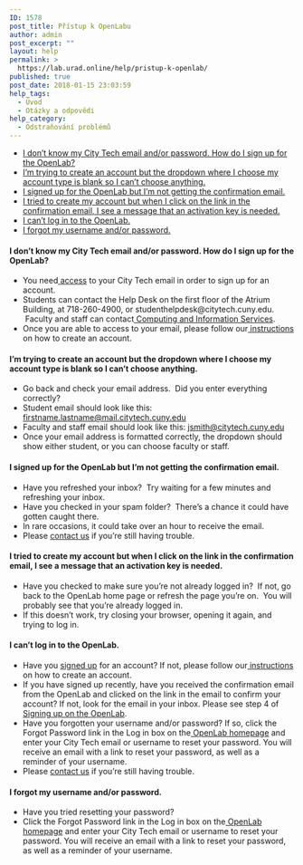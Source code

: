 ```yaml
---
ID: 1578
post_title: Přístup k OpenLabu
author: admin
post_excerpt: ""
layout: help
permalink: >
  https://lab.urad.online/help/pristup-k-openlab/
published: true
post_date: 2018-01-15 23:03:59
help_tags:
  - Úvod
  - Otázky a odpovědi
help_category:
  - Odstraňování problémů
---
```

<ul>
 	<li><a href="https://lab.urad.online/help/pristup-k-openlab/#ctemail">I don’t know my City Tech email and/or password. How do I sign up for the OpenLab?</a></li>
 	<li><a href="https://lab.urad.online/help/pristup-k-openlab/#accounttype">I’m trying to create an account but the dropdown where I choose my account type is blank so I can’t choose anything.</a></li>
 	<li><a href="https://lab.urad.online/help/pristup-k-openlab/#confirmation">I signed up for the OpenLab but I’m not getting the confirmation email.</a></li>
 	<li><a href="https://lab.urad.online/help/pristup-k-openlab/#activationkey">I tried to create my account but when I click on the link in the confirmation email, I see a message that an activation key is needed.</a></li>
 	<li><a href="https://lab.urad.online/help/pristup-k-openlab/#login">I can’t log in to the OpenLab.</a></li>
 	<li><a href="https://lab.urad.online/help/pristup-k-openlab/#forgotpassword">I forgot my username and/or password.</a><a name="ctemail"></a></li>
</ul>
<h4>I don’t know my City Tech email and/or password. How do I sign up for the OpenLab?</h4>
<ul>
 	<li>You need<a href="https://lab.urad.online/help/accessing-your-city-tech-email-for-students/"> access</a> to your City Tech email in order to sign up for an account.</li>
 	<li>Students can contact the Help Desk on the first floor of the Atrium Building, at 718-260-4900, or studenthelpdesk@citytech.cuny.edu.  Faculty and staff can contact<a href="http://cis.citytech.cuny.edu/index.aspx"> Computing and Information Services</a>.</li>
 	<li>Once you are able to access to your email, please follow our<a href="https://lab.urad.online/help/registrace-na-openlab/"> instructions</a> on how to create an account.<a name="accounttype"></a></li>
</ul>
<h4>I’m trying to create an account but the dropdown where I choose my account type is blank so I can’t choose anything.</h4>
<ul>
 	<li>Go back and check your email address.  Did you enter everything correctly?</li>
 	<li>Student email should look like this: <a href="mailto:firstname.lastname@mail.citytech.cuny.edu">firstname.lastname@mail.citytech.cuny.edu</a></li>
 	<li>Faculty and staff email should look like this: <a href="mailto:jsmith@citytech.cuny.edu">jsmith@citytech.cuny.edu</a></li>
 	<li>Once your email address is formatted correctly, the dropdown should show either student, or you can choose faculty or staff.<a name="confirmation"></a></li>
</ul>
<h4>I signed up for the OpenLab but I’m not getting the confirmation email.</h4>
<ul>
 	<li>Have you refreshed your inbox?  Try waiting for a few minutes and refreshing your inbox.</li>
 	<li>Have you checked in your spam folder?  There’s a chance it could have gotten caught there.</li>
 	<li>In rare occasions, it could take over an hour to receive the email.</li>
 	<li>Please <a href="https://lab.urad.online/help/contact-us">contact us</a> if you’re still having trouble.<a name="activationkey"></a></li>
</ul>
<h4>I tried to create my account but when I click on the link in the confirmation email, I see a message that an activation key is needed.</h4>
<ul>
 	<li>Have you checked to make sure you’re not already logged in?  If not, go back to the OpenLab home page or refresh the page you’re on.  You will probably see that you’re already logged in.</li>
 	<li>If this doesn’t work, try closing your browser, opening it again, and trying to log in.<a name="login"></a></li>
</ul>
<h4>I can’t log in to the OpenLab.</h4>
<ul>
 	<li>Have you <a href="https://lab.urad.online/help/registrace-na-openlab/">signed up</a> for an account? If not, please follow our<a href="https://lab.urad.online/help/registrace-na-openlab/"> instructions</a> on how to create an account.</li>
 	<li>If you have signed up recently, have you received the confirmation email from the OpenLab and clicked on the link in the email to confirm your account? If not, look for the email in your inbox. Please see step 4 of <a href="https://lab.urad.online/help/registrace-na-openlab/">Signing up on the OpenLab</a>.</li>
 	<li>Have you forgotten your username and/or password? If so, click the Forgot Password link in the Log in box on the<a href="https://lab.urad.online/"> OpenLab homepage</a> and enter your City Tech email or username to reset your password. You will receive an email with a link to reset your password, as well as a reminder of your username.</li>
 	<li>Please <a href="https://lab.urad.online/help/contact-us">contact us</a> if you’re still having trouble.<a name="forgotpassword"></a></li>
</ul>
<h4>I forgot my username and/or password.</h4>
<ul>
 	<li>Have you tried resetting your password?</li>
 	<li>Click the Forgot Password link in the Log in box on the<a href="https://lab.urad.online/"> OpenLab homepage</a> and enter your City Tech email or username to reset your password. You will receive an email with a link to reset your password, as well as a reminder of your username.</li>
</ul>